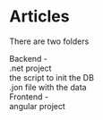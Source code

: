 # Articles

There are two folders

Backend -
<br>.net project 
          <br>
          the script to init the DB
          <br>
          .jon file with the data
<br>
Frontend -<br>  angular project

